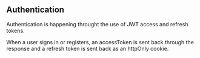 ## Authentication

Authentication is happening throught the use of JWT access and refresh tokens.

When a user signs in or registers, an accessToken is sent back through the response and a refresh token is sent back as an httpOnly cookie.
